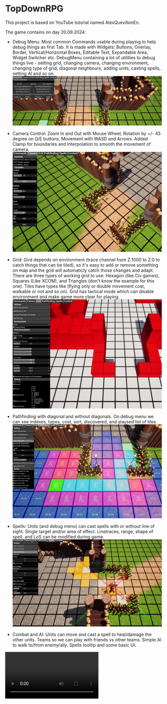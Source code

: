 # TopDownRPG
This project is based on YouTube tutorial named AlexQuevillonEn.

The game contains on day 20.09.2024:
- Debug Menu: Most common Commands usable during playing to help debug things as first Tab. It is made with Widgets: Buttons, Overlay, Border, Vertical/Horizontal Boxes, Editable Text, Expandable Area, Widget Switcher etc. DebugMenu containing a lot of utilities to debug things live - setting grid, changing camera, changing environment, changing type of grid, diagonal neighbours, adding units, casting spells, setting AI and so on.
![alt text](https://raw.githubusercontent.com/jakkwi/Games/refs/heads/main/TopDownRPG/Screenshots/debug_menu_console.png?raw=true)

- Camera Control: Zoom In and Out with Mouse Wheel, Rotation by +/- 45 degree on Q/E buttons, Movement with WASD and Arrows. Added Clamp for boundaries and Interpolation to smooth the movement of camera.
![alt text](https://raw.githubusercontent.com/jakkwi/Games/refs/heads/main/TopDownRPG/Screenshots/camera.png?raw=true)

- Grid: Gird depends on environment (trace channel from Z:1000 to Z:0 to catch things that can be tiled), so it's easy to add or remove something on map and the grid will automaticly catch those changes and adapt. There are three types of working grid to use: Hexagon (like Civ games), Squares (Like XCOM), and Triangles (don't know the example for this one). Tiles have types like (flying only or double movement cost, walkable or not and so on). Grid has tactical mode which can disable environment and make game more clear for playing.
![alt text](https://raw.githubusercontent.com/jakkwi/Games/refs/heads/main/TopDownRPG/Screenshots/grid.png?raw=true)
  
- Pathfinding with diagonal and without diagonals. On debug menu we can see indexes, types, cost, sort, discovered, and alaysed list of tiles.
![alt text](https://raw.githubusercontent.com/jakkwi/Games/refs/heads/main/TopDownRPG/Screenshots/pathfinding.png?raw=true)

- Spells: Units (and debug menu) can cast spells with or without line of sight. Single target and/or area of effect. Linetraces, range, shape of spell, and LoS can be modified during game.
![alt text](https://raw.githubusercontent.com/jakkwi/Games/refs/heads/main/TopDownRPG/Screenshots/spells.png?raw=true)

- Combat and AI: Units can move and cast a spell to heal/damage the other units. Teams so we can play with friends vs other teams. Simple AI to walk to/from enemy/ally. Spells tooltip and some basic UI.
<video src="https://github.com/jakkwi/Games/blob/main/TopDownRPG/Screenshots/ai%20combat%20less%20than%2010mb.mp4"/>
